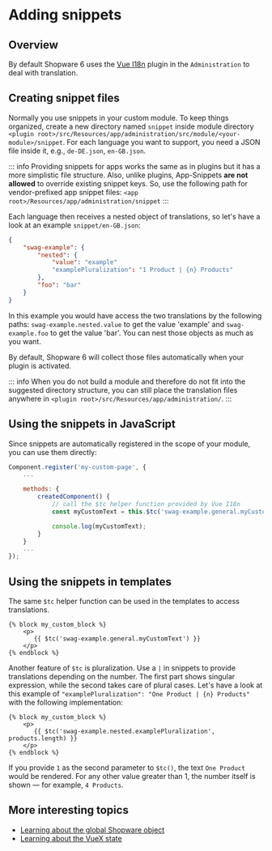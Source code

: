 # Adding snippets

## Overview

By default Shopware 6 uses the [Vue I18n](https://kazupon.github.io/vue-i18n/started.html#html) plugin in the `Administration` to deal with translation.

## Creating snippet files

Normally you use snippets in your custom module. To keep things organized, create a new directory named `snippet` inside module directory `<plugin root>/src/Resources/app/administration/src/module/<your-module>/snippet`. For each language you want to support, you need a JSON file inside it, e.g., `de-DE.json`, `en-GB.json`.

::: info
Providing snippets for apps works the same as in plugins but it has a more simplistic file structure. Also, unlike plugins, App-Snippets **are not allowed** to override existing snippet keys. So, use the following path for vendor-prefixed app snippet files: `<app root>/Resources/app/administration/snippet`
:::

Each language then receives a nested object of translations, so let's have a look at an example `snippet/en-GB.json`:

```json
{
    "swag-example": {
        "nested": {
            "value": "example"
            "examplePluralization": "1 Product | {n} Products"
        },
        "foo": "bar"
    }
}
```

In this example you would have access the two translations by the following paths: `swag-example.nested.value` to get the value 'example' and `swag-example.foo` to get the value 'bar'. You can nest those objects as much as you want.

By default, Shopware 6 will collect those files automatically when your plugin is activated.

::: info
When you do not build a module and therefore do not fit into the suggested directory structure, you can still place the translation files anywhere in `<plugin root>/src/Resources/app/administration/`.
:::

## Using the snippets in JavaScript

Since snippets are automatically registered in the scope of your module, you can use them directly:

```javascript
Component.register('my-custom-page', {
    ...

    methods: {
        createdComponent() {
            // call the $tc helper function provided by Vue I18n 
            const myCustomText = this.$tc('swag-example.general.myCustomText');

            console.log(myCustomText);
        }
    }
    ...
});
```

## Using the snippets in templates

The same `$tc` helper function can be used in the templates to access translations.

```twig
{% block my_custom_block %}
    <p>
       {{ $tc('swag-example.general.myCustomText') }}
    </p>
{% endblock %}
```

Another feature of `$tc` is pluralization. Use a `|` in snippets to provide translations depending on the number. The first part shows singular expression, while the second takes care of plural cases.
Let's have a look at this example of `"examplePluralization": "One Product | {n} Products"` with the following implementation:

```twig
{% block my_custom_block %}
    <p>
       {{ $tc('swag-example.nested.examplePluralization', products.length) }}
    </p>
{% endblock %}
```

If you provide `1` as the second parameter to `$tc()`, the text `One Product` would be rendered. For any other value greater than 1, the number itself is shown — for example, `4 Products`.

## More interesting topics

* [Learning about the global Shopware object](the-shopware-object.md)
* [Learning about the VueX state](https://github.com/shopware/docs/tree/575c2fa12ef272dc25744975e2f1e4d44721f0f1/guides/plugins/plugins/administration/using-vuex-state.md)
